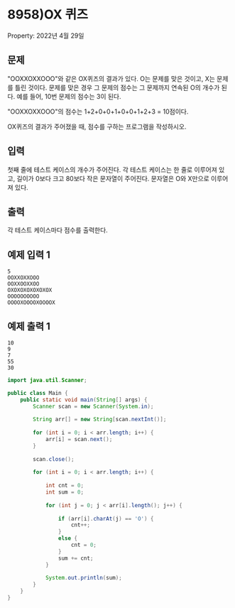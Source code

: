 # 8958)OX 퀴즈

Property: 2022년 4월 29일

## 문제

"OOXXOXXOOO"와 같은 OX퀴즈의 결과가 있다. O는 문제를 맞은 것이고, X는 문제를 틀린 것이다. 문제를 맞은 경우 그 문제의 점수는 그 문제까지 연속된 O의 개수가 된다. 예를 들어, 10번 문제의 점수는 3이 된다.

"OOXXOXXOOO"의 점수는 1+2+0+0+1+0+0+1+2+3 = 10점이다.

OX퀴즈의 결과가 주어졌을 때, 점수를 구하는 프로그램을 작성하시오.

## 입력

첫째 줄에 테스트 케이스의 개수가 주어진다. 각 테스트 케이스는 한 줄로 이루어져 있고, 길이가 0보다 크고 80보다 작은 문자열이 주어진다. 문자열은 O와 X만으로 이루어져 있다.

## 출력

각 테스트 케이스마다 점수를 출력한다.

## 예제 입력 1

```
5
OOXXOXXOOO
OOXXOOXXOO
OXOXOXOXOXOXOX
OOOOOOOOOO
OOOOXOOOOXOOOOX

```

## 예제 출력 1

```
10
9
7
55
30
```

```java
import java.util.Scanner;

public class Main {
	public static void main(String[] args) {
		Scanner scan = new Scanner(System.in);
 
		String arr[] = new String[scan.nextInt()];
 
		for (int i = 0; i < arr.length; i++) {
			arr[i] = scan.next();
		}
		
		scan.close();
		
		for (int i = 0; i < arr.length; i++) {
			
			int cnt = 0;
			int sum = 0;	
			
			for (int j = 0; j < arr[i].length(); j++) {
				
				if (arr[i].charAt(j) == 'O') {
					cnt++;
				} 
				else {
					cnt = 0;
				}
				sum += cnt;
			}
			
			System.out.println(sum);
		}
	}
}
```